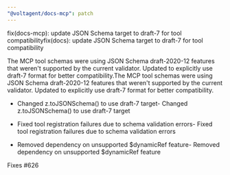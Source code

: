 ```yaml
---
"@voltagent/docs-mcp": patch
---
```


fix(docs-mcp): update JSON Schema target to draft-7 for tool compatibilityfix(docs): update JSON Schema target to draft-7 for tool compatibility

The MCP tool schemas were using JSON Schema draft-2020-12 features that weren't supported by the current validator. Updated to explicitly use draft-7 format for better compatibility.The MCP tool schemas were using JSON Schema draft-2020-12 features that weren't supported by the current validator. Updated to explicitly use draft-7 format for better compatibility.

- Changed z.toJSONSchema() to use draft-7 target- Changed z.toJSONSchema() to use draft-7 target

- Fixed tool registration failures due to schema validation errors- Fixed tool registration failures due to schema validation errors

- Removed dependency on unsupported $dynamicRef feature- Removed dependency on unsupported $dynamicRef feature

Fixes #626

